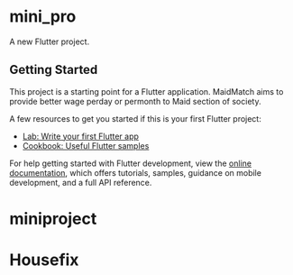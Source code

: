 # mini_pro

A new Flutter project.

## Getting Started

This project is a starting point for a Flutter application.
MaidMatch aims to provide better wage perday or permonth to Maid section of society.

A few resources to get you started if this is your first Flutter project:

- [Lab: Write your first Flutter app](https://docs.flutter.dev/get-started/codelab)
- [Cookbook: Useful Flutter samples](https://docs.flutter.dev/cookbook)

For help getting started with Flutter development, view the
[online documentation](https://docs.flutter.dev/), which offers tutorials,
samples, guidance on mobile development, and a full API reference.
# miniproject
# Housefix
